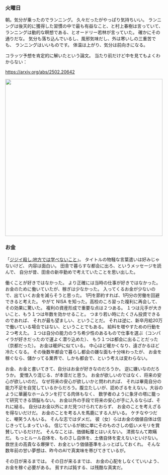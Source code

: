 ### 火曜日

朝。気分が乗ったのでランニング。
久々だったがやっぱり気持ちいい。
ランニングは後天的に獲得した習慣の中で最も有益なこと、と村上春樹は言っていて、
ランニングは動的な瞑想である、とオードリー若林が言っていた。
確かにその通りだな。
気分も落ち込んでいるし、風邪気味だし、外は寒いしの三重苦でも、
ランニングはいいものです。
体温は上がり、気分は前向きになる。

コラッツ予想を肯定的に解いたという論文。
当たり前だけど中を見てもよくわからない：

https://arxiv.org/abs/2502.20642

<img src="https://i.imgur.com/MKUEBwK.jpeg" width="500">

### お金

「[ジジイ殺し:地方では学べないこと](https://note.com/shi3zblog/n/n872e6bc377cd)」。
タイトルの物騒な言葉遣いは好みじゃないけど、
内容は面白い。
田舎で暮らすな都会に出ろ、というメッセージを読んで、
自分が昔、田舎の新卒勤めで考えていたことを思い出した。

働くことが好きではなかった。
より正確には当時の仕事が好きではなかった。
お金のために働いていたが、稼ぎは少なかった。
入ってくるお金が少ないので、出ていくお金を減らそうと思った。
1円を節約すれば、1円分の労働を回避できると考えた。
やがて NISA を知った。高校のころ習った複利に再会して、
その効果に驚いた。
複利の資産形成で重要な点は２つある。
１つは元手が大きいこと、もう１つは年数を効かせること。
つまり若い時にたくさん投資できるのであれば、
それが最も望ましい、ということだ。
それは逆に、新卒月給20万で働いている場合ではない、ということでもある。
給料を増やすための行動を２つ考えた。
１つは自分の能力のうち希少性のあるもので仕事を選ぶ（コンパイラが好きだったので運よく潜り込めた）、
もう１つは都会に出ることだった（京都だった）。
お金は暖炉に似ている。
中心ほど暖かくなり、遠ざかるほど冷たくなる。
その後数年都会で暮らし都会の嫌な面も十分味わったが、
お金を稼ぐなら、儲かってる業界で、しかも都会で、という考えは変わらない。

お金、お金と書いてきて、自分はお金が好きなのだろうか。
逆に嫌いなのだろうか。
愛憎入り混じる、が本音だと思う。
お金が欲しいのではなく、将来の安心が欲しいのだ。
なぜ将来の安心が欲しいかと問われれば、
それは畢竟自分の能力不足を自覚しているからだろう。腹立たしいが、認めざるをえない。大谷のように華麗なホームランを打てる肉体もなく、
数学者のように象牙の塔に籠って研究できる頭脳もない。
お金以外の手段で将来の安心が手に入るならば、それに縋る。
自分はお金以外にまだ見つけられておらず、
お金のことを考えざるを得ないだけだ。
お金のことを考る人を馬鹿にする人がいる。
ケチなやつだと、嘲笑う人もいる。
そんな志ではダメだ。
彼（女）らはお金の価値自体は信じきってしまっている。
信じているが故に単にそのものさしの低いメモリを賞賛しているだけだ。
そんなことは、価値転覆とはいえない。
清貧なんて欺瞞だ。
もっとルール自体を、ものさし自体を、土俵自体を変えないといけない。
救世主の高貴なる爆弾で、お金という価値基準をふっとばしておくれ。
そんな数年前の甘い夢想は、昨今のAIで真実味を帯びてきているが。

その日が来るまでは。
その日が来るまでは、
お金の心配をしなくていいよう、お金を稼ぐ必要がある。
貧すれば鈍する、は残酷な真実だ。